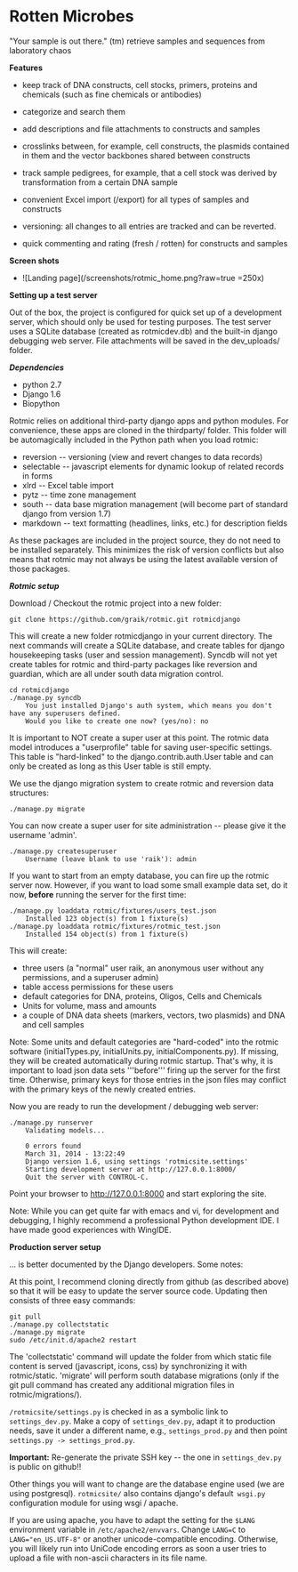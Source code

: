 Rotten Microbes
================

"Your sample is out there." (tm)
retrieve samples and sequences from laboratory chaos

__Features__

 * keep track of DNA constructs, cell stocks, primers, proteins and
   chemicals (such as fine chemicals or antibodies)

 * categorize and search them

 * add descriptions and file attachments to constructs and samples

 * crosslinks between, for example, cell constructs, the plasmids
   contained in them and the vector backbones shared between
   constructs

 * track sample pedigrees, for example, that a cell stock was derived
   by transformation from a certain DNA sample

 * convenient Excel import (/export) for all types of samples and constructs

 * versioning: all changes to all entries are tracked and can be
   reverted.

 * quick commenting and rating (fresh / rotten) for constructs and
   samples


__Screen shots__

 * ![Landing page](/screenshots/rotmic_home.png?raw=true =250x)

__Setting up a test server__

Out of the box, the project is configured for quick set up of a development server, which should only be used for testing purposes. The test server uses a SQLite database (created as rotmicdev.db) and the built-in django debugging web server. File attachments will be saved in the dev_uploads/ folder.

___Dependencies___

 * python 2.7
 * Django 1.6
 * Biopython

Rotmic relies on additional third-party django apps and python modules. For convenience, these apps are cloned in the thirdparty/ folder. This folder will be automagically included in the Python path when you load rotmic:

 * reversion -- versioning (view and revert changes to data records)
 * selectable -- javascript elements for dynamic lookup of related records in forms
 * xlrd -- Excel table import
 * pytz -- time zone management
 * south -- data base migration management (will become part of standard django from version 1.7)
 * markdown -- text formatting (headlines, links, etc.) for description fields

As these packages are included in the project source, they do not need to be installed separately. This minimizes the risk of version conflicts but also means that rotmic may not always be using the latest available version of those packages.

___Rotmic setup___

Download / Checkout the rotmic project into a new folder:


    git clone https://github.com/graik/rotmic.git rotmicdjango


This will create a new folder rotmicdjango in your current directory. The next commands will create a SQLite database, and create tables for django housekeeping tasks (user and session management). Syncdb will not yet create tables for rotmic and third-party packages like reversion and guardian, which are all under south data migration control.

    cd rotmicdjango
    ./manage.py syncdb
        You just installed Django's auth system, which means you don't have any superusers defined.
        Would you like to create one now? (yes/no): no

It is important to NOT create a super user at this point. The rotmic data model introduces a "userprofile" table for saving user-specific settings. This table is "hard-linked" to the django.contrib.auth.User table and can only be created as long as this User table is still empty.

We use the django migration system to create rotmic and reversion data structures:

    ./manage.py migrate

You can now create a super user for site administration -- please give it the username 'admin'.

    ./manage.py createsuperuser
        Username (leave blank to use 'raik'): admin

If you want to start from an empty database, you can fire up the rotmic server now. 
However, if you want to load some small example data set, do it now, **before** running the server for the first time:

    ./manage.py loaddata rotmic/fixtures/users_test.json
        Installed 123 object(s) from 1 fixture(s)
    ./manage.py loaddata rotmic/fixtures/rotmic_test.json
        Installed 154 object(s) from 1 fixture(s)

This will create:
 * three users (a "normal" user raik, an anonymous user without any permissions, and a superuser admin)
 * table access permissions for these users
 * default categories for DNA, proteins, Oligos, Cells and Chemicals
 * Units for volume, mass and amounts
 * a couple of DNA data sheets (markers, vectors, two plasmids) and DNA and cell samples

Note: Some units and default categories are "hard-coded" into the rotmic software (initialTypes.py, initialUnits.py, initialComponents.py). If missing, they will be created automatically during rotmic startup. That's why, it is important to load json data sets '''before''' firing up the server for the first time. Otherwise, primary keys for those entries in the json files may conflict with the primary keys of the newly created entries.

Now you are ready to run the development / debugging web server:

    ./manage.py runserver
        Validating models...
        
        0 errors found
        March 31, 2014 - 13:22:49
        Django version 1.6, using settings 'rotmicsite.settings'
        Starting development server at http://127.0.0.1:8000/
        Quit the server with CONTROL-C.

Point your browser to http://127.0.0.1:8000 and start exploring the site.

Note: While you can get quite far with emacs and vi, for development and debugging, I highly recommend a professional Python development IDE. I have made good experiences with WingIDE.

__Production server setup__

... is better documented by the Django developers. Some notes:

At this point, I recommend cloning directly from github (as described above) so that 
it will be easy to update the server source code. Updating then consists of three easy commands:

    git pull
    ./manage.py collectstatic
    ./manage.py migrate
    sudo /etc/init.d/apache2 restart

The 'collectstatic' command will update the folder from which static file content is served 
(javascript, icons, css) by synchronizing it with rotmic/static. 'migrate' will perform
south database migrations (only if the git pull command has created any additional migration
files in rotmic/migrations/).

`/rotmicsite/settings.py` is checked in as a symbolic link to `settings_dev.py`.
Make a copy of `settings_dev.py`, adapt it to production needs, save it under a different name,
e.g., `settings_prod.py` and then point `settings.py -> settings_prod.py`.

**Important:** Re-generate the private SSH key -- the one in `settings_dev.py` is public on github!!

Other things you will want to change are the database engine used (we are using postgresql). 
`rotmicsite/` also contains django's default` wsgi.py` configuration module for using wsgi / apache. 

If you are using apache, you have to adapt the setting for the `$LANG` environment variable in 
`/etc/apache2/envvars`. Change `LANG=C` to `LANG="en_US.UTF-8"` or another unicode-compatible encoding. 
Otherwise, you will likely run into UniCode encoding errors as soon a user tries to upload a file 
with non-ascii characters in its file name.

